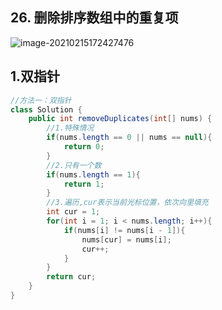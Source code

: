 ## 26. 删除排序数组中的重复项

![image-20210215172427476](https://raw.githubusercontent.com/TWDH/Leetcode-From-Zero/pictures/img/image-20210215172427476.png)

## 1.双指针

```java
//方法一：双指针
class Solution {
    public int removeDuplicates(int[] nums) {
        //1.特殊情况
        if(nums.length == 0 || nums == null){
            return 0;
        }
        //2.只有一个数
        if(nums.length == 1){
            return 1;
        }
        //3.遍历,cur表示当前光标位置，依次向里填充
        int cur = 1;
        for(int i = 1; i < nums.length; i++){
            if(nums[i] != nums[i - 1]){
                nums[cur] = nums[i];
                cur++;
            }
        }
        return cur;
    }
}
```

